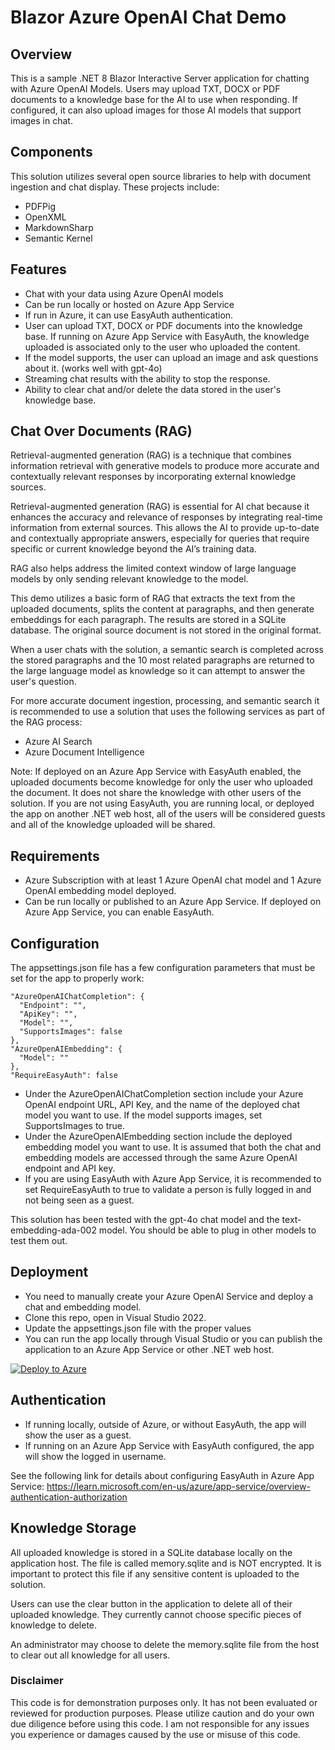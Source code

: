 # Blazor Azure OpenAI Chat Demo

## Overview
This is a sample .NET 8 Blazor Interactive Server application for chatting with Azure OpenAI Models. Users may upload TXT, DOCX or PDF documents to a knowledge base for the AI to use when responding. If configured, it can also upload images for those AI models that support images in chat.

## Components
This solution utilizes several open source libraries to help with document ingestion and chat display. These projects include:
* PDFPig
* OpenXML
* MarkdownSharp
* Semantic Kernel

## Features
* Chat with your data using Azure OpenAI models
* Can be run locally or hosted on Azure App Service
* If run in Azure, it can use EasyAuth authentication.
* User can upload TXT, DOCX or PDF documents into the knowledge base. If running on Azure App Service with EasyAuth, the knowledge uploaded is associated only to the user who uploaded the content.
* If the model supports, the user can upload an image and ask questions about it. (works well with gpt-4o)
* Streaming chat results with the ability to stop the response.
* Ability to clear chat and/or delete the data stored in the user's knowledge base.

## Chat Over Documents (RAG)
Retrieval-augmented generation (RAG) is a technique that combines information retrieval with generative models to produce more accurate and contextually relevant responses by incorporating external knowledge sources. 

Retrieval-augmented generation (RAG) is essential for AI chat because it enhances the accuracy and relevance of responses by integrating real-time information from external sources. This allows the AI to provide up-to-date and contextually appropriate answers, especially for queries that require specific or current knowledge beyond the AI’s training data.

RAG also helps address the limited context window of large language models by only sending relevant knowledge to the model.

This demo utilizes a basic form of RAG that extracts the text from the uploaded documents, splits the content at paragraphs, and then generate embeddings for each paragraph. The results are stored in a SQLite database. The original source document is not stored in the original format.

When a user chats with the solution, a semantic search is completed across the stored paragraphs and the 10 most related paragraphs are returned to the large language model as knowledge so it can attempt to answer the user's question.

For more accurate document ingestion, processing, and semantic search it is recommended to use a solution that uses the following services as part of the RAG process:
* Azure AI Search
* Azure Document Intelligence

Note: If deployed on an Azure App Service with EasyAuth enabled, the uploaded documents become knowledge for only the user who uploaded the document. It does not share the knowledge with other users of the solution.  If you are not using EasyAuth, you are running local, or deployed the app on another .NET web host, all of the users will be considered guests and all of the knowledge uploaded will be shared.

## Requirements
* Azure Subscription with at least 1 Azure OpenAI chat model and 1 Azure OpenAI embedding model deployed.
* Can be run locally or published to an Azure App Service. If deployed on Azure App Service, you can enable EasyAuth.

## Configuration
The appsettings.json file has a few configuration parameters that must be set for the app to properly work:

  ```
  "AzureOpenAIChatCompletion": {
    "Endpoint": "",
    "ApiKey": "",
    "Model": "",
    "SupportsImages": false
  },
  "AzureOpenAIEmbedding": {
    "Model": ""
  },
  "RequireEasyAuth": false
  ```

* Under the AzureOpenAIChatCompletion section include your Azure OpenAI endpoint URL, API Key, and the name of the deployed chat model you want to use. If the model supports images, set SupportsImages to true.
* Under the AzureOpenAIEmbedding section include the deployed embedding model you want to use. It is assumed that both the chat and embedding models are accessed through the same Azure OpenAI endpoint and API key.
* If you are using EasyAuth with Azure App Service, it is recommended to set RequireEasyAuth to true to validate a person is fully logged in and not being seen as a guest.

This solution has been tested with the gpt-4o chat model and the text-embedding-ada-002 model. You should be able to plug in other models to test them out.

## Deployment
* You need to manually create your Azure OpenAI Service and deploy a chat and embedding model.
* Clone this repo, open in Visual Studio 2022.
* Update the appsettings.json file with the proper values
* You can run the app locally through Visual Studio or you can publish the application to an Azure App Service or other .NET web host.

[![Deploy to Azure](https://aka.ms/deploytoazurebutton)](https://portal.azure.com/#create/Microsoft.Template/uri/https%3A%2F%2Fraw.githubusercontent.com%2Fmhackermsft%2FBlazorAIChat%2Fmaster%2FInfra%2Fazuredeploy.json)

## Authentication
* If running locally, outside of Azure, or without EasyAuth, the app will show the user as a guest.
* If running on an Azure App Service with EasyAuth configured, the app will show the logged in username.

See the following link for details about configuring EasyAuth in Azure App Service: https://learn.microsoft.com/en-us/azure/app-service/overview-authentication-authorization

## Knowledge Storage
All uploaded knowledge is stored in a SQLite database locally on the application host. The file is called memory.sqlite and is NOT encrypted. It is important to protect this file if any sensitive content is uploaded to the solution. 

Users can use the clear button in the application to delete all of their uploaded knowledge. They currently cannot choose specific pieces of knowledge to delete.

An administrator may choose to delete the memory.sqlite file from the host to clear out all knowledge for all users.

### Disclaimer
This code is for demonstration purposes only. It has not been evaluated or reviewed for production purposes. Please utilize caution and do your own due diligence before using this code. I am not responsible for any issues you experience or damages caused by the use or misuse of this code.